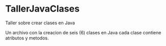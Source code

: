 # TallerJavaClases
Taller sobre crear clases en Java

Un archivo con la creacion de seis (6) clases en Java cada clase contiene atributos y metodos.
